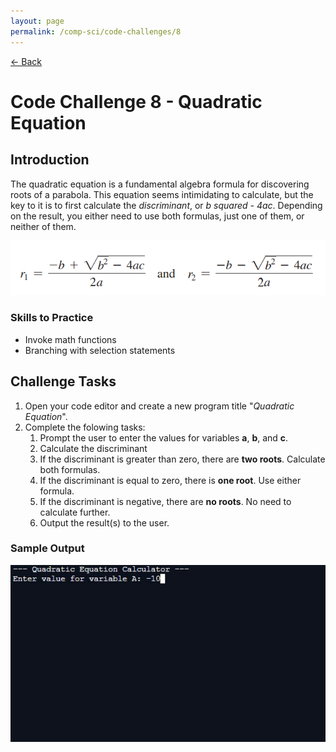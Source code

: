 ```yaml
---
layout: page
permalink: /comp-sci/code-challenges/8
---
```


[← Back](./)

# Code Challenge 8 - Quadratic Equation

## Introduction

The quadratic equation is a fundamental algebra formula for discovering roots of a parabola. This equation seems intimidating to calculate, but the key to it is to first calculate the *discriminant*, or *b squared - 4ac*. Depending on the result, you either need to use both formulas, just one of them, or neither of them.

![Quadratic Equation](/assets/img/challenges/challenge-8-quadratic-equation.png)

### Skills to Practice
- Invoke math functions
- Branching with selection statements

## Challenge Tasks
1. Open your code editor and create a new program title "*Quadratic Equation*".
2. Complete the folowing tasks:
    1. Prompt the user to enter the values for variables **a**, **b**, and **c**.
    2. Calculate the discriminant
    3. If the discriminant is greater than zero, there are **two roots**. Calculate both formulas.
    4. If the discriminant is equal to zero, there is **one root**. Use either formula.
    5. If the discriminant is negative, there are **no roots**. No need to calculate further.
    6. Output the result(s) to the user.

### Sample Output

<img src="/assets/img/challenges/challenge-8-quadratic-equation-sample.gif" alt="sample output" title="sample output">